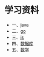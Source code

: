 # 学习资料
- 一、[java](java/java.md)
- 二、[go](go/go.md)
- 三、[js](js/js.md)
- 四、[数据库](sql/sql.md)
- 五、[数学](math/math.md)

